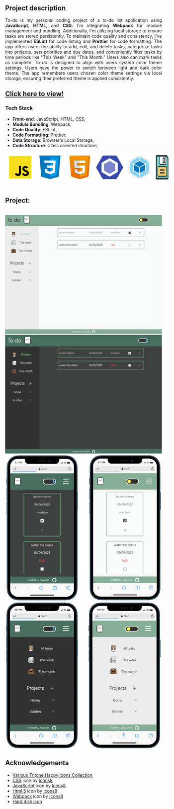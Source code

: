 <h2><strong>Project description</strong></h2>
<p align="justify">To-do is my personal coding project of a to-do list application using <b>JavaScript</b>, <b>HTML</b>, and <b>CSS</b>. I'm integrating <b>Webpack</b> for module management and bundling. Additionally, I'm utilizing local storage to ensure tasks are stored persistently. To maintain code quality and consistency, I've implemented <b>ESLint</b> for code linting and <b>Prettier</b> for code formatting. The app offers users the ability to add, edit, and delete tasks, categorize tasks into projects, sets priorities and due dates, and conveniently filter tasks by time periods like "This Week" and "This Month." Users also can mark tasks as complete. To-do is designed to align with users system color theme settings. Users have the power to switch between light and dark color theme. The app remembers users chosen color theme settings via local storage, ensuring their preferred theme is applied consistently.</p>

<h2><a href="https://kawalae.github.io/To-do/">Click here to view!</a></h2>

<h3>Tech Stack</h3>
<ul>
<li><b>Front-end</b>: JavaScript, HTML, CSS,</li>
<li><b>Module Bundling</b>: Webpack,</li>
<li><b>Code Quality</b>: ESLint,</li>
<li><b>Code Formatting</b>: Prettier,</li>
<li><b>Data Storage</b>: Browser's Local Storage,</li>
<li><b>Code Structure</b>: Class oriented structure,</li>
</ul>
<div style="display:flex;">
<img src="src/assets/js.svg"></img>
<img src="src/assets/css.svg"></img>
<img src="src/assets/html.svg"></img>
<img src="src/assets/eslint.svg"></img>
<img src="src/assets/webpack.svg"></img>
<img style="width:50px" src="src/assets/localstorage.svg"></img>
</div>



<br>
<h2><strong>Project:</strong></h2>
<br>
<div align ="center"><img src="src/assets/screen1.png"></img></div>
<div align ="center"><img src="src/assets/screen2.png"></img></div>


<div align ="center"><img  src="src/assets/mobile-screen-1.png"></img></div>
<div align ="center"><img  src="src/assets/mobile-screen-2.png"></img></div>



<h2><strong>Acknowledgements</strong></h2>

- <a href="https://www.svgrepo.com/collection/various-tritone-happy-icons/">Various Tritone Happy Icons Collection</a>
- <a target="_blank" href="https://icons8.com/icon/21278/css3">CSS</a> icon by <a target="_blank" href="https://icons8.com">Icons8</a>
- <a target="_blank" href="https://icons8.com/icon/PXTY4q2Sq2lG/javascript">JavaScript</a> icon by <a target="_blank" href="https://icons8.com">Icons8</a>
- <a target="_blank" href="https://icons8.com/icon/v8RpPQUwv0N8/html-5">Html 5</a> icon by <a target="_blank" href="https://icons8.com">Icons8</a>
- <a target="_blank" href="https://icons8.com/icon/sOWbK4N3cxGh/webpack">Webpack</a> icon by <a target="_blank" href="https://icons8.com">Icons8</a>
- <a href="https://www.svgrepo.com/svg/477075/hard-disk">Hard disk icon</a> 
